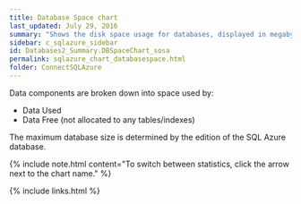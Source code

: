 ```yaml
---
title: Database Space chart
last_updated: July 29, 2016
summary: "Shows the disk space usage for databases, displayed in megabytes or as a percentage."
sidebar: c_sqlazure_sidebar
id: Databases2_Summary.DBSpaceChart_sosa
permalink: sqlazure_chart_databasespace.html
folder: ConnectSQLAzure
---
```





Data components are broken down into space used by:

* Data Used
* Data Free (not allocated to any tables/indexes)

The maximum database size is determined by the edition of the SQL Azure database.

{% include note.html content="To switch between statistics, click the arrow next to the chart name." %}


{% include links.html %}
